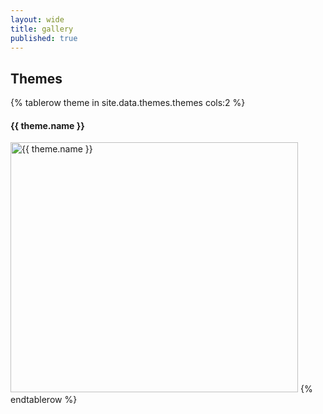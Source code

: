 ```yaml
---
layout: wide
title: gallery
published: true
---
```

## Themes

<table cellspacing="30" cellpadding="30">
{% tablerow theme in site.data.themes.themes cols:2 %}
  <h4>{{ theme.name }} </h4>
    <a href="themes/{{ theme.name }}"><img src="themes/{{ theme.name }}/sequence-ex.svg" width="460" height="400" title="{{ theme.name }}" alt="{{ theme.name }}" style="background-color: {{ theme.background }}"></a>
{% endtablerow %}
  </table>
